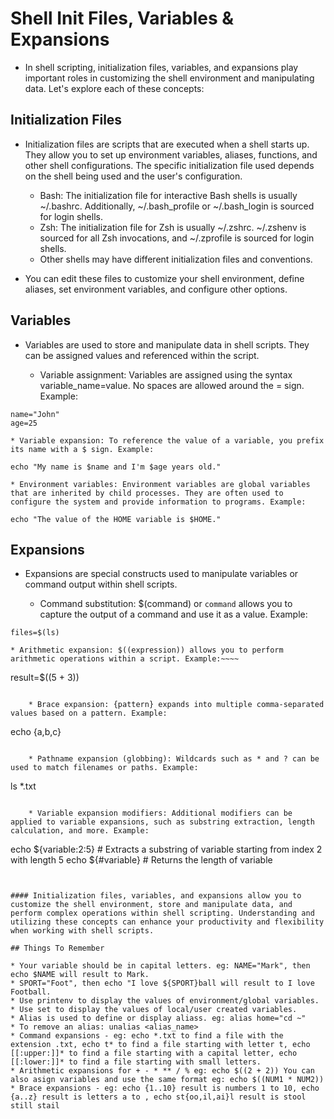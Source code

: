 # Shell Init Files, Variables & Expansions

* In shell scripting, initialization files, variables, and expansions play important roles in customizing the shell environment and manipulating data. Let's explore each of these concepts:

## Initialization Files
* Initialization files are scripts that are executed when a shell starts up. They allow you to set up environment variables, aliases, functions, and other shell configurations. The specific initialization file used depends on the shell being used and the user's configuration.
	* Bash: The initialization file for interactive Bash shells is usually ~/.bashrc. Additionally, ~/.bash_profile or ~/.bash_login is sourced for login shells.
	* Zsh: The initialization file for Zsh is usually ~/.zshrc. ~/.zshenv is sourced for all Zsh invocations, and ~/.zprofile is sourced for login shells.
	* Other shells may have different initialization files and conventions.

* You can edit these files to customize your shell environment, define aliases, set environment variables, and configure other options.

## Variables
* Variables are used to store and manipulate data in shell scripts. They can be assigned values and referenced within the script.
	
	* Variable assignment: Variables are assigned using the syntax variable_name=value. No spaces are allowed around the = sign. Example:
~~~~
name="John"
age=25
~~~~

	* Variable expansion: To reference the value of a variable, you prefix its name with a $ sign. Example:
~~~~
echo "My name is $name and I'm $age years old."
~~~~

	* Environment variables: Environment variables are global variables that are inherited by child processes. They are often used to configure the system and provide information to programs. Example:
~~~~
echo "The value of the HOME variable is $HOME."
~~~~

## Expansions
* Expansions are special constructs used to manipulate variables or command output within shell scripts.

	* Command substitution: $(command) or `command` allows you to capture the output of a command and use it as a value. Example:
~~~~
files=$(ls)
~~~~

	* Arithmetic expansion: $((expression)) allows you to perform arithmetic operations within a script. Example:~~~~
result=$((5 + 3))
~~~~

	* Brace expansion: {pattern} expands into multiple comma-separated values based on a pattern. Example:
~~~~
echo {a,b,c}
~~~~

	* Pathname expansion (globbing): Wildcards such as * and ? can be used to match filenames or paths. Example:
~~~~
ls *.txt
~~~~

	* Variable expansion modifiers: Additional modifiers can be applied to variable expansions, such as substring extraction, length calculation, and more. Example:
~~~~
echo ${variable:2:5}  # Extracts a substring of variable starting from index 2 with length 5
echo ${#variable}     # Returns the length of variable
~~~~


#### Initialization files, variables, and expansions allow you to customize the shell environment, store and manipulate data, and perform complex operations within shell scripting. Understanding and utilizing these concepts can enhance your productivity and flexibility when working with shell scripts.

## Things To Remember

* Your variable should be in capital letters. eg: NAME="Mark", then echo $NAME will result to Mark.
* SPORT="Foot", then echo "I love ${SPORT}ball will result to I love Football.
* Use printenv to display the values of environment/global variables.
* Use set to display the values of local/user created variables.
* Alias is used to define or display aliass. eg: alias home="cd ~"
* To remove an alias: unalias <alias_name> 
* Command expansions - eg: echo *.txt to find a file with the extension .txt, echo t* to find a file starting with letter t, echo [[:upper:]]* to find a file starting with a capital letter, echo [[:lower:]]* to find a file starting with small letters.
* Arithmetic expansions for + - * ** / % eg: echo $((2 + 2)) You can also asign variables and use the same format eg: echo $((NUM1 * NUM2)) 
* Brace expansions - eg: echo {1..10} result is numbers 1 to 10, echo {a..z} result is letters a to , echo st{oo,il,ai}l result is stool still stail

